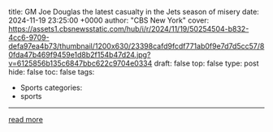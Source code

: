 title: GM Joe Douglas the latest casualty in the Jets season of misery
date: 2024-11-19 23:25:00 +0000
author: "CBS New York"
cover: https://assets1.cbsnewsstatic.com/hub/i/r/2024/11/19/50254504-b832-4cc6-9709-defa97ea4b73/thumbnail/1200x630/23398cafd9fcdf771ab0f9e7d7d5cc57/80fda47b469f9459e1d8b2f154b47d24.jpg?v=6125856b135c6847bbc622c9704e0334
draft: false
top: false
type: post
hide: false
toc: false
tags:
  - Sports
categories:
  - sports
---



[read more](https://www.cbsnews.com/newyork/video/gm-joe-douglas-the-latest-casualty-in-the-jets-season-of-misery/)
